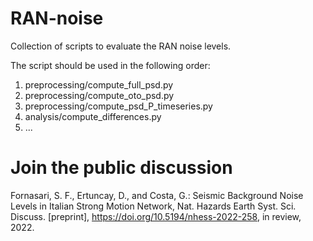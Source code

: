 # RAN-noise
Collection of scripts to evaluate the RAN noise levels.

The script should be used in the following order:
1. preprocessing/compute_full_psd.py
2. preprocessing/compute_oto_psd.py
3. preprocessing/compute_psd_P_timeseries.py
4. analysis/compute_differences.py
5. ...

# Join the public discussion
Fornasari, S. F., Ertuncay, D., and Costa, G.: Seismic Background Noise Levels in Italian Strong Motion Network, Nat. Hazards Earth Syst. Sci. Discuss. [preprint], https://doi.org/10.5194/nhess-2022-258, in review, 2022.
